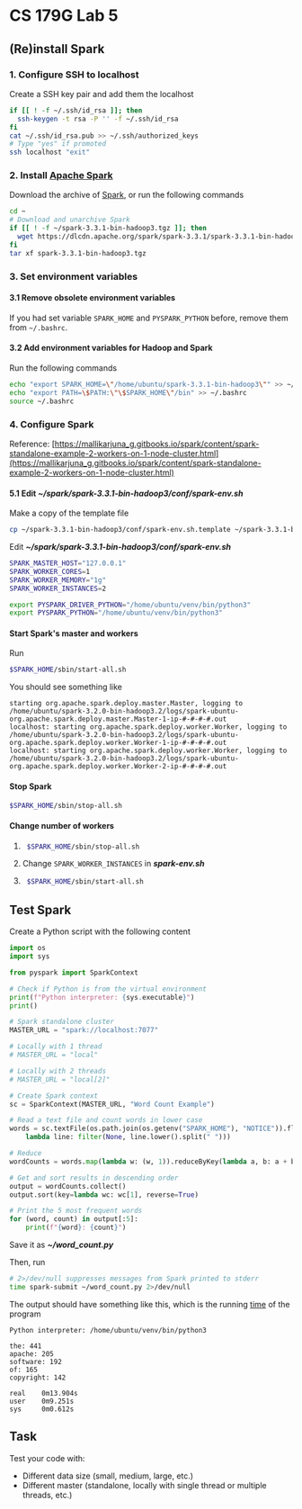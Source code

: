 



# CS 179G Lab 5

## (Re)install Spark

### 1. Configure SSH to localhost
Create a SSH key pair and add them the localhost 
```bash
if [[ ! -f ~/.ssh/id_rsa ]]; then
  ssh-keygen -t rsa -P '' -f ~/.ssh/id_rsa
fi
cat ~/.ssh/id_rsa.pub >> ~/.ssh/authorized_keys
# Type "yes" if promoted
ssh localhost "exit"
```

### 2. Install  [Apache Spark](https://spark.apache.org/)
Download the archive of  [Spark](https://dlcdn.apache.org/spark/spark-3.3.1/spark-3.3.1-bin-hadoop3.tgz), or run the following commands
```bash
cd ~
# Download and unarchive Spark
if [[ ! -f ~/spark-3.3.1-bin-hadoop3.tgz ]]; then
  wget https://dlcdn.apache.org/spark/spark-3.3.1/spark-3.3.1-bin-hadoop3.tgz
fi
tar xf spark-3.3.1-bin-hadoop3.tgz
```

### 3. Set environment variables
#### 3.1 Remove obsolete environment variables
If you had set variable `SPARK_HOME` and `PYSPARK_PYTHON` before, remove them from `~/.bashrc`.

#### 3.2 Add environment variables for Hadoop and Spark
Run the following commands
```bash
echo "export SPARK_HOME=\"/home/ubuntu/spark-3.3.1-bin-hadoop3\"" >> ~/.bashrc
echo "export PATH=\$PATH:\"\$SPARK_HOME\"/bin" >> ~/.bashrc
source ~/.bashrc
```

### 4. Configure Spark
Reference: [https://mallikarjuna_g.gitbooks.io/spark/content/spark-standalone-example-2-workers-on-1-node-cluster.html](https://mallikarjuna_g.gitbooks.io/spark/content/spark-standalone-example-2-workers-on-1-node-cluster.html)

#### 5.1 Edit *~/spark/spark-3.3.1-bin-hadoop3/conf/spark-env.sh*
Make a copy of the template file
```bash
cp ~/spark-3.3.1-bin-hadoop3/conf/spark-env.sh.template ~/spark-3.3.1-bin-hadoop3/conf/spark-env.sh
```
Edit ***~/spark/spark-3.3.1-bin-hadoop3/conf/spark-env.sh***
```bash
SPARK_MASTER_HOST="127.0.0.1"
SPARK_WORKER_CORES=1
SPARK_WORKER_MEMORY="1g"
SPARK_WORKER_INSTANCES=2

export PYSPARK_DRIVER_PYTHON="/home/ubuntu/venv/bin/python3"
export PYSPARK_PYTHON="/home/ubuntu/venv/bin/python3"
```

#### Start Spark's master and workers
Run
```bash
$SPARK_HOME/sbin/start-all.sh
```

You should see something like
```
starting org.apache.spark.deploy.master.Master, logging to /home/ubuntu/spark-3.2.0-bin-hadoop3.2/logs/spark-ubuntu-org.apache.spark.deploy.master.Master-1-ip-#-#-#-#.out
localhost: starting org.apache.spark.deploy.worker.Worker, logging to /home/ubuntu/spark-3.2.0-bin-hadoop3.2/logs/spark-ubuntu-org.apache.spark.deploy.worker.Worker-1-ip-#-#-#-#.out
localhost: starting org.apache.spark.deploy.worker.Worker, logging to /home/ubuntu/spark-3.2.0-bin-hadoop3.2/logs/spark-ubuntu-org.apache.spark.deploy.worker.Worker-2-ip-#-#-#-#.out
```

#### Stop Spark
```bash
$SPARK_HOME/sbin/stop-all.sh
```

#### Change number of workers
1. ```bash
	$SPARK_HOME/sbin/stop-all.sh
	```
2. Change `SPARK_WORKER_INSTANCES` in ***spark-env.sh***
3. ```bash
	$SPARK_HOME/sbin/start-all.sh
	``` 

## Test Spark
Create a Python script with the following content
```python
import os
import sys

from pyspark import SparkContext

# Check if Python is from the virtual environment
print(f"Python interpreter: {sys.executable}")
print()

# Spark standalone cluster
MASTER_URL = "spark://localhost:7077"

# Locally with 1 thread
# MASTER_URL = "local"

# Locally with 2 threads
# MASTER_URL = "local[2]"

# Create Spark context
sc = SparkContext(MASTER_URL, "Word Count Example")

# Read a text file and count words in lower case
words = sc.textFile(os.path.join(os.getenv("SPARK_HOME"), "NOTICE")).flatMap(
    lambda line: filter(None, line.lower().split(" ")))

# Reduce
wordCounts = words.map(lambda w: (w, 1)).reduceByKey(lambda a, b: a + b)

# Get and sort results in descending order
output = wordCounts.collect()
output.sort(key=lambda wc: wc[1], reverse=True)

# Print the 5 most frequent words
for (word, count) in output[:5]:
    print(f"{word}: {count}")
```

Save it as ***~/word_count.py***

Then, run
```bash
# 2>/dev/null suppresses messages from Spark printed to stderr
time spark-submit ~/word_count.py 2>/dev/null
```

The output should have something like this, which is the running [time](https://linuxize.com/post/linux-time-command/) of the program
```
Python interpreter: /home/ubuntu/venv/bin/python3

the: 441
apache: 205
software: 192
of: 165
copyright: 142

real    0m13.904s
user    0m9.251s
sys     0m0.612s
```

## Task
Test your code with:
- Different data size (small, medium, large, etc.)
- Different master (standalone, locally with single thread or multiple threads, etc.) 
